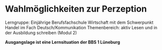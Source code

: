 # Wahlmöglichkeiten zur Perzeption

Lerngruppe: Einjährige Berufsfachschule Wirtschaft mit dem Schwerpunkt Handel im Fach Deutsch/Kommunikation
Themenbereich: aktiv Lesen und in der Ausbildung schreiben (Modul 2)

__Ausgangslage ist eine Lernsituation der BBS 1 Lüneburg__






